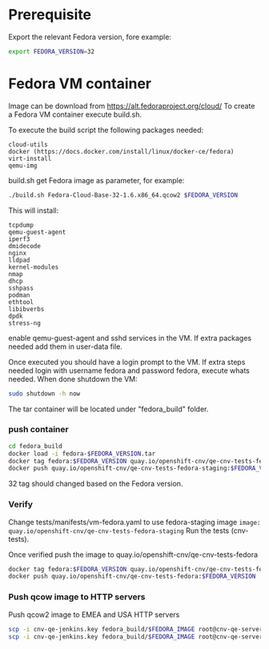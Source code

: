 # Prerequisite
Export the relevant Fedora version, fore example:
```bash
export FEDORA_VERSION=32
```

# Fedora VM container

Image can be download from https://alt.fedoraproject.org/cloud/
To create a Fedora VM container execute build.sh.

To execute the build script the following packages needed:

    cloud-utils
    docker (https://docs.docker.com/install/linux/docker-ce/fedora)
    virt-install
    qemu-img

build.sh get Fedora image as parameter, for example:
```bash
./build.sh Fedora-Cloud-Base-32-1.6.x86_64.qcow2 $FEDORA_VERSION
```

This will install:

    tcpdump
    qemu-guest-agent
    iperf3
    dmidecode
    nginx
    lldpad
    kernel-modules
    nmap
    dhcp
    sshpass
    podman
    ethtool
    libibverbs
    dpdk
    stress-ng

enable qemu-guest-agent and sshd services in the VM.
If extra packages needed add them in user-data file.

Once executed you should have a login prompt to the VM.
If extra steps needed login with username fedora and password fedora, execute whats needed.
When done shutdown the VM:
```bash
sudo shutdown -h now
```

The tar container will be located under "fedora_build" folder.


### push container
```bash
cd fedora_build
docker load -i fedora-$FEDORA_VERSION.tar
docker tag fedora:$FEDORA_VERSION quay.io/openshift-cnv/qe-cnv-tests-fedora-staging:$FEDORA_VERSION
docker push quay.io/openshift-cnv/qe-cnv-tests-fedora-staging:$FEDORA_VERSION
```

32 tag should changed based on the Fedora version.

### Verify
Change tests/manifests/vm-fedora.yaml to use fedora-staging image
`image: quay.io/openshift-cnv/qe-cnv-tests-fedora-staging`
Run the tests (cnv-tests).

Once verified push the image to quay.io/openshift-cnv/qe-cnv-tests-fedora
```bash
docker tag fedora:$FEDORA_VERSION quay.io/openshift-cnv/qe-cnv-tests-fedora:$FEDORA_VERSION
docker push quay.io/openshift-cnv/qe-cnv-tests-fedora:$FEDORA_VERSION
```

### Push qcow image to HTTP servers
Push qcow2 image to EMEA and USA HTTP servers
```bash
scp -i cnv-qe-jenkins.key fedora_build/$FEDORA_IMAGE root@cnv-qe-server.scl.lab.tlv.redhat.com:/var/www/files/cnv-tests/fedora-images/
scp -i cnv-qe-jenkins.key fedora_build/$FEDORA_IMAGE root@cnv-qe-server.rhevdev.lab.eng.rdu2.redhat.com:/var/www/files/cnv-tests/fedora-images/
```
